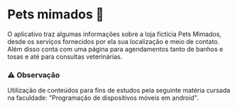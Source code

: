 # Pets mimados 🐾
O aplicativo traz algumas informações sobre a loja fictícia Pets Mimados, desde os serviços fornecidos por ela sua localização e meio de contato. Além disso conta com uma página para agendamentos tanto de banhos e tosas e até para consultas veterinárias.

### ⚠ Observação
Utilização de conteúdos para fins de estudos pela seguinte matéria cursada na faculdade: "Programação de dispositivos móveis em android".
